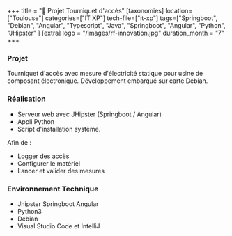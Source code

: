 +++
title = "🛞 Projet Tourniquet d'accès"
[taxonomies]
location=["Toulouse"]
categories=["IT XP"]
tech-file=["it-xp"]
tags=["Springboot", "Debian", "Angular", "Typescript", "Java", "Springboot", "Angular", "Python", "JHipster" ]
[extra]
logo = "/images/rf-innovation.jpg"
duration_month = "7"
+++

### Projet

Tourniquet d'accès avec mesure d'électricité statique pour usine de composant électronique. Développement embarqué sur carte Debian.

<!-- more -->

### Réalisation

- Serveur web avec JHipster (Springboot / Angular)
- Appli Python
- Script d'installation système.

Afin de :

- Logger des accès
- Configurer le matériel
- Lancer et valider des mesures

### Environnement Technique

- Jhipster Springboot Angular
- Python3
- Debian
- Visual Studio Code et IntelliJ
